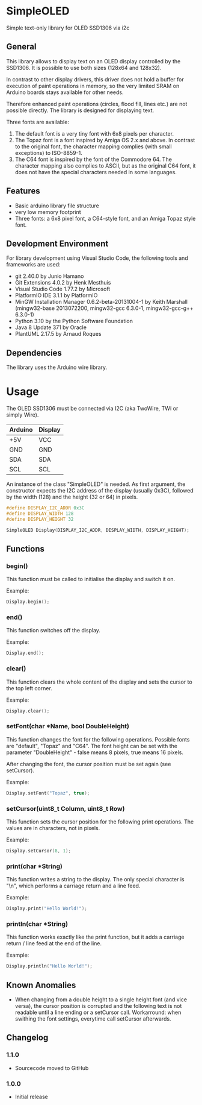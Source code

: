 # SimpleOLED

Simple text-only library for OLED SSD1306 via i2c


## General

This library allows to display text on an OLED display controlled by the SSD1306. It is possible to use both sizes (128x64 and 128x32).

In contrast to other display drivers, this driver does not hold a buffer for execution of paint operations in memory, so the very limited SRAM on Arduino boards stays available for other needs.

Therefore enhanced paint operations (circles, flood fill, lines etc.) are not possible directly. The library is designed for displaying text.

Three fonts are available:

1. The default font is a very tiny font with 6x8 pixels per character.
2. The Topaz font is a font inspired by Amiga OS 2.x and above. In contrast to the original font, the character mapping complies (with small exceptions) to ISO-8859-1.
3. The C64 font is inspired by the font of the Commodore 64. The character mapping also complies to ASCII, but as the original C64 font, it does not have the special characters needed in some languages. 


## Features

* Basic arduino library file structure
* very low memory footprint
* Three fonts: a 6x8 pixel font, a C64-style font, and an Amiga Topaz style font.


## Development Environment

For library development using Visual Studio Code, the following tools and frameworks are used:

* git 2.40.0 by Junio Hamano 
* Git Extensions 4.0.2 by Henk Mesthuis
* Visual Studio Code 1.77.2 by Microsoft
* PlatformIO IDE 3.1.1 by PlatformIO
* MinGW Installation Manager 0.6.2-beta-20131004-1 by Keith Marshall (mingw32-base 2013072200, mingw32-gcc 6.3.0-1, mingw32-gcc-g++ 6.3.0-1)
* Python 3.10 by the Python Software Foundation
* Java 8 Update 371 by Oracle
* PlantUML 2.17.5 by Arnaud Roques

## Dependencies
The library uses the Arduino wire library.

# Usage
The OLED SSD1306 must be connected via I2C (aka TwoWire, TWI or simply Wire).

| Arduino	| Display |
| ------- | ------- |
| +5V     | VCC     |
| GND     | GND     |
| SDA     | SDA     |
| SCL     | SCL     |

An instance of the class "SimpleOLED" is needed. As first argument, the constructor expects the I2C address of the display (usually 0x3C), followed by the width (128) and the height (32 or 64) in pixels.

```C++
#define DISPLAY_I2C_ADDR 0x3C
#define DISPLAY_WIDTH 128
#define DISPLAY_HEIGHT 32

SimpleOLED Display(DISPLAY_I2C_ADDR, DISPLAY_WIDTH, DISPLAY_HEIGHT);
```

## Functions

### begin()
This function must be called to initialise the display and switch it on.

Example:
```C++
Display.begin();
```

### end()
This function switches off the display.

Example:
```C++
Display.end();
```

### clear()
This function clears the whole content of the display and sets the cursor to the top left corner.

Example:
```C++
Display.clear();
```

### setFont(char *Name, bool DoubleHeight)
This function changes the font for the following operations. Possible fonts are "default", "Topaz" and "C64". The font height can be set with the parameter "DoubleHeight" - false means 8 pixels, true means 16 pixels.

After changing the font, the cursor position must be set again (see setCursor).

Example:
```C++
Display.setFont("Topaz", true);
```

### setCursor(uint8_t Column, uint8_t Row)
This function sets the cursor position for the following print operations. The values are in characters, not in pixels.

Example:
```C++
Display.setCursor(8, 1);
```

### print(char *String)
This function writes a string to the display. The only special character is "\n", which performs a carriage return and a line feed.

Example:
```C++
Display.print("Hello World!");
```

### println(char *String)
This function works exactly like the print function, but it adds a carriage return / line feed at the end of the line.

Example:
```C++
Display.println("Hello World!");
```



## Known Anomalies

* When changing from a double height to a single height font (and vice versa), the cursor position is corrupted and the following text is not readable until a line ending or a setCursor call. Workarround: when swithing the font settings, everytime call setCursor afterwards. 


## Changelog


### 1.1.0

* Sourcecode moved to GitHub

### 1.0.0

* Initial release


